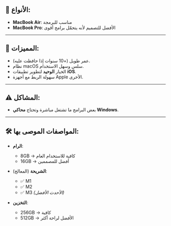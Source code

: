 ## 🔸 الأنواع:

- **MacBook Air**: مناسب للبرمجة  
- **MacBook Pro**: الأفضل للتصميم لأنه يتحمّل برامج أقوى 

---

## 🔸 المميزات:

-  عمر طويل (+10 سنوات إذا حافظت عليه).
-  نظام macOS سلس وسهل الاستخدام.
-  الخيار **الوحيد** لتطوير تطبيقات **iOS**.
-  سهولة الربط مع أجهزة Apple الأخرى.

---

## ⚠️ المشاكل:

- بعض البرامج ما تشتغل مباشرة وتحتاج **محاكي Windows**.

---

## 🛠️ المواصفات الموصى بها:

- **الرام**:  
  - 8GB → كافية للاستخدام العام  
  - 16GB → أفضل للمصممين

- **الشريحة** (المعالج):  
  - ✅ M1  
  - ✅ M2  
  - ✅ M3 *(الأحدث الأفضل)*

- **التخزين**:  
  - 256GB → كافية  
  - 512GB → الأفضل لراحة أكثر
